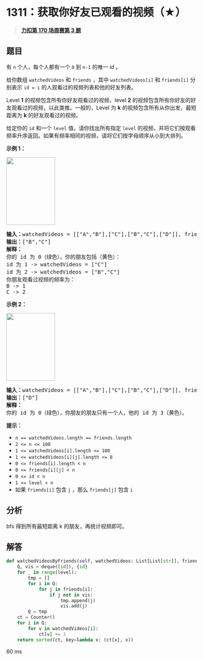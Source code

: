 # 1311：获取你好友已观看的视频（★）


> <u>**[力扣第 170 场周赛第 3 题](https://leetcode.cn/problems/get-watched-videos-by-your-friends/)**</u>

## 题目

<p>有 <code>n</code> 个人，每个人都有一个  <code>0</code> 到 <code>n-1</code> 的唯一 <em>id</em> 。</p>

<p>给你数组 <code>watchedVideos</code>  和 <code>friends</code> ，其中 <code>watchedVideos[i]</code>  和 <code>friends[i]</code> 分别表示 <code>id = i</code> 的人观看过的视频列表和他的好友列表。</p>

<p>Level <strong>1</strong> 的视频包含所有你好友观看过的视频，level <strong>2</strong> 的视频包含所有你好友的好友观看过的视频，以此类推。一般的，Level 为 <strong>k</strong> 的视频包含所有从你出发，最短距离为 <strong>k</strong> 的好友观看过的视频。</p>

<p>给定你的 <code>id</code>  和一个 <code>level</code> 值，请你找出所有指定 <code>level</code> 的视频，并将它们按观看频率升序返回。如果有频率相同的视频，请将它们按字母顺序从小到大排列。</p>



<p><strong>示例 1：</strong></p>

<p><strong><img alt="" src="https://assets.leetcode-cn.com/aliyun-lc-upload/uploads/2020/01/03/leetcode_friends_1.png" style="height: 179px; width: 129px;"></strong></p>

<pre><strong>输入：</strong>watchedVideos = [[&quot;A&quot;,&quot;B&quot;],[&quot;C&quot;],[&quot;B&quot;,&quot;C&quot;],[&quot;D&quot;]], friends = [[1,2],[0,3],[0,3],[1,2]], id = 0, level = 1
<strong>输出：</strong>[&quot;B&quot;,&quot;C&quot;]
<strong>解释：</strong>
你的 id 为 0（绿色），你的朋友包括（黄色）：
id 为 1 -&gt; watchedVideos = [&quot;C&quot;]
id 为 2 -&gt; watchedVideos = [&quot;B&quot;,&quot;C&quot;]
你朋友观看过视频的频率为：
B -&gt; 1
C -&gt; 2
</pre>

<p><strong>示例 2：</strong></p>

<p><strong><img alt="" src="https://assets.leetcode-cn.com/aliyun-lc-upload/uploads/2020/01/03/leetcode_friends_2.png" style="height: 179px; width: 129px;"></strong></p>

<pre><strong>输入：</strong>watchedVideos = [[&quot;A&quot;,&quot;B&quot;],[&quot;C&quot;],[&quot;B&quot;,&quot;C&quot;],[&quot;D&quot;]], friends = [[1,2],[0,3],[0,3],[1,2]], id = 0, level = 2
<strong>输出：</strong>[&quot;D&quot;]
<strong>解释：</strong>
你的 id 为 0（绿色），你朋友的朋友只有一个人，他的 id 为 3（黄色）。
</pre>



<p><strong>提示：</strong></p>

<ul>
<li><code>n == watchedVideos.length == friends.length</code></li>
<li><code>2 &lt;= n &lt;= 100</code></li>
<li><code>1 &lt;= watchedVideos[i].length &lt;= 100</code></li>
<li><code>1 &lt;= watchedVideos[i][j].length &lt;= 8</code></li>
<li><code>0 &lt;= friends[i].length &lt; n</code></li>
<li><code>0 &lt;= friends[i][j] &lt; n</code></li>
<li><code>0 &lt;= id &lt; n</code></li>
<li><code>1 &lt;= level &lt; n</code></li>
<li>如果 <code>friends[i]</code> 包含 <code>j</code> ，那么 <code>friends[j]</code> 包含 <code>i</code></li>
</ul>


## 分析

bfs 得到所有最短距离 k 的朋友，再统计视频即可。

## 解答


```python
def watchedVideosByFriends(self, watchedVideos: List[List[str]], friends: List[List[int]], id: int, level: int) -> List[str]:
	Q, vis = deque([id]), {id}
	for _ in range(level):
		tmp = []
		for i in Q:
			for j in friends[i]:
				if j not in vis:
					tmp.append(j)
					vis.add(j)
		Q = tmp
	ct = Counter()
	for i in Q:
		for v in watchedVideos[i]:
			ct[v] += 1
	return sorted(ct, key=lambda x: (ct[x], x))
```
60 ms
